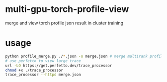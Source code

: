 # multi-gpu-torch-profile-view
merge and view torch profile json result in cluster training

# usage
```bash
python profile_merge.py ./*.json -o merge.json # merge multirank profile
# use perfetto to view large trace
url -LO https://get.perfetto.dev/trace_processor
chmod +x ./trace_processor
trace_processor --httpd merge.json
```